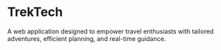 # TrekTech
A web application designed to empower travel enthusiasts with tailored adventures, efficient planning, and real-time guidance. 
